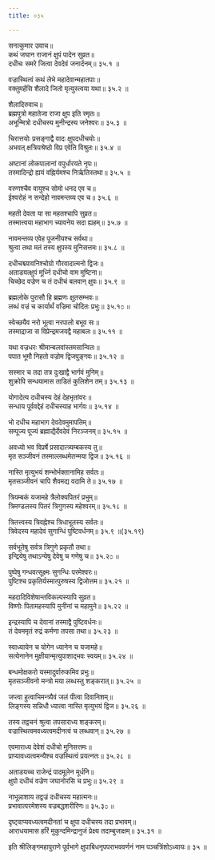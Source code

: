 ```yaml
---
title: ०३५

---
```

सनत्कुमार उवाच॥  
कथं जघान राजानं क्षुपं पादेन सुव्रत॥  
दधीचः समरे जित्वा देवदेवं जनार्दनम्॥ ३५.१ ॥  
  
वज्रास्थित्वं कथं लेभे महादेवान्महातपाः॥  
वक्तुमर्हसि शैलादे जितो मृत्युस्त्वया यथा॥ ३५.२ ॥  
  
शैलादिरुवाच॥  
ब्रह्मपुत्रो महातेजा राजा क्षुप इति स्मृतः॥  
अभून्मित्रो दधीचस्य मुनीन्द्रस्य जनेश्वरः॥ ३५.३ ॥  
  
चिरात्तयोः प्रसङ्गाद्वै वादः क्षुपदधीचयोः॥  
अभवत् क्षत्रियश्रेष्ठो विप्र एवेति विश्रुतः॥ ३५.४ ॥  
  
अष्टानां लोकपालानां वपुर्धारयते नृपः॥  
तस्मादिन्द्रो ह्ययं वह्निर्यमश्च निर्ऋतिस्तथा॥ ३५.५ ॥  
  
वरुणश्चैव वायुश्च सोमो धनद एव च॥  
ईश्वरोहं न सन्देहो नावमन्तव्य एव च॥ ३५.६ ॥  
  
महती देवता या सा महतश्चापि सुव्रत॥  
तस्मात्त्वया महाभाग च्यावनेय सदा ह्यहम्॥ ३५.७ ॥  
  
नावमन्तव्य एवेह पूजनीयश्च सर्वथा॥  
श्रुत्वा तथा मतं तस्य क्षुपस्य मुनिसत्तमः॥ ३५.८ ॥  
  
दधीचश्च्यावनिश्चोग्रो गौरवादात्मनो द्विजः॥  
अताडयत्क्षुपं मूर्ध्नि दधीचो वाम मुष्टिना॥  
चिच्छेद वज्रेण च तं दधीचं बलवान् क्षुपः॥ ३५.९ ॥  
  
ब्रह्मलोके पुरासौ हि ब्रह्मणः क्षुतसम्भवः॥  
लब्धं वज्रं च कार्यार्थं वज्रिमा चोदितः प्रभुः॥ ३५.१೦ ॥  
  
स्वेच्छयैव नरो भूत्वा नरपालो बभूव सः॥  
तस्माद्राजा स विप्रेन्द्रमजयद्वै महाबलः॥ ३५.११ ॥  
  
यथा वज्रधरः श्रीमान्बलवांस्तमसान्वितः॥  
पपात भूमौ निहतो वज्रोम द्विजपुङ्गवः॥ ३५.१२ ॥  
  
सस्मार च तदा तत्र दुःखाद्वै भार्गवं मुनिम्॥  
शुक्रोपि सन्धयामास ताडितं कुलिशेन तम्॥ ३५.१३ ॥  
  
योगादेत्य दधीचस्य देहं देहभृतांवरः॥  
सन्धाय पूर्ववद्देहं दधीचस्याह भार्गवः॥ ३५.१४ ॥  
  
भो दधीच महाभाग देवदेवमुमापतिम्॥  
सम्पूज्य पूज्यं ब्रह्माद्यैर्देवदेवं निरञ्जनम्॥ ३५.१५ ॥  
  
अवध्यो भव विप्रर्षे प्रसादात्त्र्यम्बकस्य तु॥  
मृत सञ्जीवनं तस्माल्लब्धमेतन्मया द्विज॥ ३५.१६ ॥  
  
नास्ति मृत्युभयं शम्भोर्भक्तानामिह सर्वतः॥  
मृतसञ्जीवनं चापि शैवमद्य वदामि ते॥ ३५.१७ ॥  
  
त्रियम्बकं यजामहे त्रैलोक्यपितरं प्रभुम्॥  
त्रिमण्डलस्य पितरं त्रिगुणस्य महेश्वरम्॥ ३५.१८ ॥  
  
त्रितत्त्वस्य त्रिवह्नेश्च त्रिधाभूतस्य सर्वतः॥  
त्रिवेदस्य महादेवं सुगान्धिं पुष्टिवर्धनम्॥ ३५.९ ॥(३५.१९)  
  
सर्वभूतेषु सर्वत्र त्रिगुणे प्रकृतौ तथा॥  
इन्द्रियेषु तथाऽन्येषु देवेषु च गणेषु च॥ ३५.२೦ ॥  
  
पुष्पेषु गन्धवत्सूक्ष्मः सुगन्धिः परमेश्वरः॥  
पुष्टिश्च प्रकृतिर्यस्मात्पुरुषस्य द्विजोत्तम॥ ३५.२१ ॥  
  
महदादिविशेषान्तविकल्पस्यापि सुव्रत॥  
विष्णोः पितामहस्यापि मुनीनां च महामुने॥ ३५.२२ ॥  
  
इन्द्रस्यापि च देवानां तस्माद्वै पुष्टिवर्धनः॥  
तं देवममृतं रुद्रं कर्मणा तपसा तथा॥ ३५.२३ ॥  
  
स्वाध्यायेन च योगेन ध्यानेन च यजामहे॥  
सत्येनानेन मुक्षीयान्मृत्युपाशाद्भवः स्वयम्॥ ३५.२४ ॥  
  
बन्धमोक्षकरो यस्मादुर्वारुकमिव प्रभुः॥  
मृतसञ्जीवनो मन्त्रो मया लब्धस्तु शङ्करात्॥ ३५.२५ ॥  
  
जप्त्वा हुत्वाभिमन्त्र्यैवं जलं पीत्वा दिवानिशम्॥  
लिङ्गस्य सन्निधौ ध्यात्वा नास्ति मृत्युभयं द्विज॥ ३५.२६ ॥  
  
तस्य तद्वचनं श्रुत्वा तपसाराध्य शङ्करम्॥  
वज्रास्थित्वमवध्यत्वमदीनत्वं च लब्धवान्॥ ३५.२७ ॥  
  
एवमाराध्य देवेशं दधीचो मुनिसत्तमः॥  
प्राप्यावध्यत्वमन्यैश्च वज्रस्थित्वं प्रयत्नतः॥ ३५.२८ ॥  
  
अताडयच्च राजेन्द्रं पादमूलेन मूर्धनि॥  
क्षुपो दधीचं वज्रेण जघानोरसि च प्रभुः॥ ३५.२९ ॥  
  
नाभून्नाशाय तद्वज्रं दधीचस्य महात्मनः॥  
प्रभावात्परमेशस्य वज्रबद्धशरीरिणः॥ ३५.३೦ ॥  
  
दृष्ट्वाप्यवध्यत्वमदीनतां च क्षुपा दधीचस्य तदा प्रभावम्॥  
आराधयामास हरिं मुकुन्दमिन्द्रानुजं प्रेक्ष्य तदाम्बुजाक्षम्॥ ३५.३१ ॥  
  
इति श्रीलिङ्गमहापुराणे पूर्वभागे क्षुपाबिधनृपपराभववर्णनं नाम पञ्चत्रिंशोऽध्यायः॥ ३५ ॥